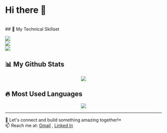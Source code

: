 # Hi there 👋
<br/>
##  📌 My Technical Skillset
<p align="left">
  <img src="https://skillicons.dev/icons?i=html,css,js,ts,react" />
  <br>
  <img src="https://skillicons.dev/icons?i=nodejs,express,mongodb,postgresql,python" />
  <br>
  <img src="https://skillicons.dev/icons?i=cpp,c" />
</p>

## 📊 My Github Stats
<p align="center">
  <img src="https://github-readme-stats.vercel.app/api?username=Sharieff-Suhaib&show_icons=true&theme=dark" />
</p>

## 🔥 Most Used Languages
<p align="center">
  <img src="https://github-readme-stats.vercel.app/api/top-langs/?username=Sharieff-Suhaib&layout=compact&theme=dark" />
</p>

---

🚀 Let's connect and build something amazing together!*  
📫 Reach me at: [Gmail](suhaibsharieff05@gmail.com) , [Linked In](www.linkedin.com/in/suhaib-sharieff)
